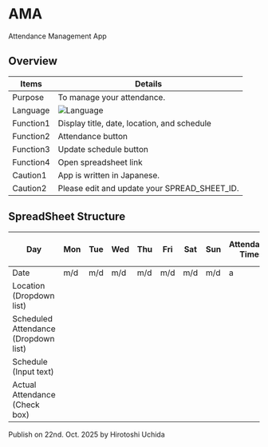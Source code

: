 # AMA

Attendance Management App

## Overview
| Items | Details |
| --- | --- |
| Purpose | To manage your attendance. |
| Language | ![Language](https://img.shields.io/badge/Language-Google%20Apps%20Script-f4b400?logo=google) |
| Function1 | Display title, date, location, and schedule |
| Function2 | Attendance button |
| Function3 | Update schedule button |
| Function4 | Open spreadsheet link |
| Caution1 | App is written in Japanese. |
| Caution2 | Please edit and update your SPREAD_SHEET_ID. |

## SpreadSheet Structure

| Day | Mon | Tue | Wed | Thu | Fri | Sat | Sun | Attendance Times | Attendance Rate (%) | | <i>Update schedule button</i> | Overall attendance rate (%) | <i>Value</i> |
| --- | --- | --- | --- | --- | --- | --- | --- | --- | --- | --- | --- | --- | --- |
| Date | m/d | m/d | m/d | m/d | m/d | m/d | m/d | a | | | | |
| Location (Dropdown list) | | | | | | | | | | | | | |
| Scheduled Attendance (Dropdown list) | | | | | | | | | | | | | |
| Schedule (Input text) | | | | | | | | | | | | | |
| Actual Attendance (Check box) | | | | | | | | | | | | | |


Publish on 22nd. Oct. 2025
by Hirotoshi Uchida
